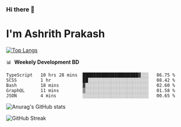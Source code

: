 ### Hi there 👋
# I'm Ashrith Prakash

[![Top Langs](https://github-readme-stats.vercel.app/api/top-langs/?username=xxcheckmatexx&count_private=true&include_all_commits=true&show_icons=true&line_height=20&title_color=FFFFFF&icon_color=FFFFFF&text_color=FFFFFF&bg_color=0D1117&langs_count=8)](https://github.com/anuraghazra/github-readme-stats)

📊 &nbsp;**Weekely Development BD**

<!--START_SECTION:waka-->

```text
TypeScript   10 hrs 28 mins  █████████████████████▓░░░   86.75 %
SCSS         1 hr            ██░░░░░░░░░░░░░░░░░░░░░░░   08.42 %
Bash         18 mins         ▓░░░░░░░░░░░░░░░░░░░░░░░░   02.60 %
GraphQL      11 mins         ▒░░░░░░░░░░░░░░░░░░░░░░░░   01.58 %
JSON         4 mins          ░░░░░░░░░░░░░░░░░░░░░░░░░   00.65 %
```

<!--END_SECTION:waka-->

![Anurag's GitHub stats](https://github-readme-stats.vercel.app/api?username=xxcheckmatexx&count_private=true&show_icons=true&theme=merko)  

![GitHub Streak](http://github-readme-streak-stats.herokuapp.com?user=xxcheckmatexx&theme=merko&hide_border=true&date_format=M%20j%5B%2C%20Y%5D&fire=DD0E0B)
<br/>
